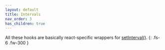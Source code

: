 ```yaml
---
layout: default
title: Intervals
nav_order: 3
has_children: true
---
```


All these hooks are basically react-specific wrappers for [setInterval()](https://developer.mozilla.org/en-US/docs/Web/API/setInterval).
{: .fs-6 .fw-300 }

